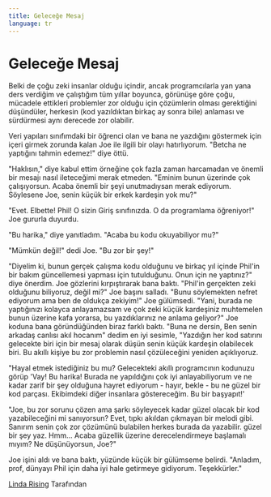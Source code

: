 ```yaml
---
title: Geleceğe Mesaj
language: tr
---
```


# Geleceğe Mesaj

Belki de çoğu zeki insanlar olduğu içindir, ancak programcılarla yan yana ders verdiğim ve çalıştığım tüm yıllar boyunca, görünüşe göre çoğu, mücadele ettikleri problemler zor olduğu için çözümlerin olması gerektiğini düşündüler, herkesin (kod yazıldıktan birkaç ay sonra bile) anlaması ve sürdürmesi aynı derecede zor olabilir.

Veri yapıları sınıfımdaki bir öğrenci olan ve bana ne yazdığını göstermek için içeri girmek zorunda kalan Joe ile ilgili bir olayı hatırlıyorum. "Betcha ne yaptığını tahmin edemez!" diye öttü.

"Haklısın," diye kabul ettim örneğine çok fazla zaman harcamadan ve önemli bir mesajı nasıl ileteceğimi merak etmeden. "Eminim bunun üzerinde çok çalışıyorsun. Acaba önemli bir şeyi unutmadıysan merak ediyorum. Söylesene Joe, senin küçük bir erkek kardeşin yok mu?"

"Evet. Elbette! Phil! O sizin Giriş sınıfınızda. O da programlama öğreniyor!" Joe gururla duyurdu.

"Bu harika," diye yanıtladım. "Acaba bu kodu okuyabiliyor mu?"

"Mümkün değil!" dedi Joe. "Bu zor bir şey!"

"Diyelim ki, bunun gerçek çalışma kodu olduğunu ve birkaç yıl içinde Phil'in bir bakım güncellemesi yapması için tutulduğunu. Onun için ne yaptınız?" diye önerdim. Joe gözlerini kırpıştırarak bana baktı. "Phil'in gerçekten zeki olduğunu biliyoruz, değil mi?" Joe başını salladı. "Bunu söylemekten nefret ediyorum ama ben de oldukça zekiyim!" Joe gülümsedi. "Yani, burada ne yaptığınızı kolayca anlayamazsam ve çok zeki küçük kardeşiniz muhtemelen bunun üzerine kafa yorarsa, bu yazdıklarınız ne anlama geliyor?" Joe koduna bana göründüğünden biraz farklı baktı. "Buna ne dersin, Ben senin arkadaş canlısı akıl hocanım" dedim en iyi sesimle, "Yazdığın her kod satırını gelecekte biri için bir mesaj olarak düşün senin küçük kardeşin olabilecek biri. Bu akıllı kişiye bu zor problemin nasıl çözüleceğini yeniden açıklıyoruz.

"Hayal etmek istediğiniz bu mu? Gelecekteki akıllı programcının kodunuzu görüp 'Vay! Bu harika! Burada ne yapıldığını çok iyi anlayabiliyorum ve ne kadar zarif bir şey olduğuna hayret ediyorum - hayır, bekle - bu ne güzel bir kod parçası. Ekibimdeki diğer insanlara göstereceğim. Bu bir başyapıt!'

"Joe, bu zor sorunu çözen ama şarkı söyleyecek kadar güzel olacak bir kod yazabileceğini mi sanıyorsun? Evet, tıpkı akıldan çıkmayan bir melodi gibi. Sanırım senin çok zor çözümünü bulabilen herkes burada da yazabilir. güzel bir şey yaz. Hmm... Acaba güzellik üzerine derecelendirmeye başlamalı mıyım? Ne düşünüyorsun, Joe?"

Joe işini aldı ve bana baktı, yüzünde küçük bir gülümseme belirdi. "Anladım, prof, dünyayı Phil için daha iyi hale getirmeye gidiyorum. Teşekkürler."

[Linda Rising](http://programmer.97things.oreilly.com/wiki/index.php/Linda_Rising) Tarafından
